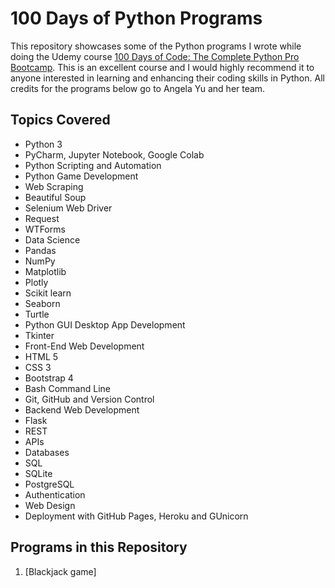 # 100 Days of Python Programs

This repository showcases some of the Python programs I wrote while doing the Udemy course [100 Days of Code: The Complete Python Pro Bootcamp](http://www.udemy.com/course/100-days-of-code/). This is an excellent course and I would highly recommend it to anyone interested in learning and enhancing their coding skills in Python.  All credits for the programs below go to Angela Yu and her team. 


## Topics Covered

- Python 3
- PyCharm, Jupyter Notebook, Google Colab
- Python Scripting and Automation
- Python Game Development
- Web Scraping
- Beautiful Soup
- Selenium Web Driver
- Request
- WTForms
- Data Science
- Pandas
- NumPy
- Matplotlib
- Plotly
- Scikit learn
- Seaborn
- Turtle
- Python GUI Desktop App Development
- Tkinter
- Front-End Web Development
- HTML 5
- CSS 3
- Bootstrap 4
- Bash Command Line
- Git, GitHub and Version Control
- Backend Web Development
- Flask
- REST
- APIs
- Databases
- SQL
- SQLite
- PostgreSQL
- Authentication
- Web Design
- Deployment with GitHub Pages, Heroku and GUnicorn

## Programs in this Repository

1) [Blackjack game]



